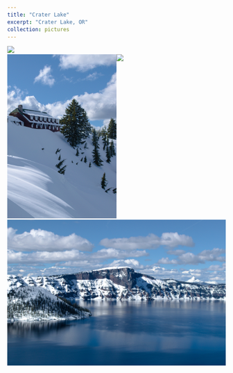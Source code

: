 ```yaml
---
title: "Crater Lake"
excerpt: "Crater Lake, OR"
collection: pictures
---
```


<img src="/images/portfolio/crater_lake/1.jpg">

<div style="  content: '' clear: both; display: table;">
    <div style="float: left; width: 50%; padding 5px">
        <img src="/images/portfolio/crater_lake/2.jpg">
    </div>
    <div style="float: left; width: 47%; padding 5px">
        <img src="/images/portfolio/crater_lake/3.jpg">
    </div>
</div>

<img src="/images/portfolio/crater_lake/4.jpg">
